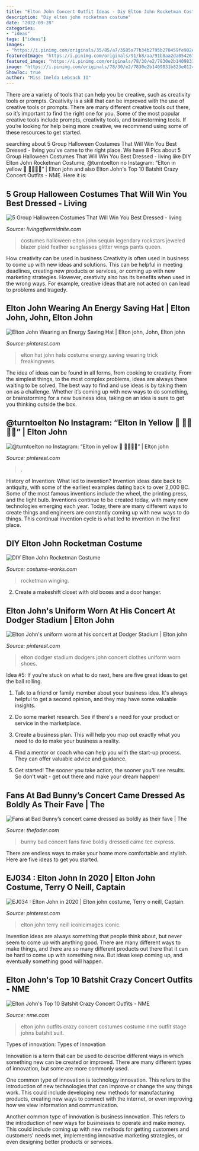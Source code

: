 ```yaml
---
title: "Elton John Concert Outfit Ideas - Diy Elton John Rocketman Costume"
description: "Diy elton john rocketman costume"
date: "2022-09-28"
categories:
- "ideas"
tags: ["ideas"]
images:
- "https://i.pinimg.com/originals/35/85/a7/3585a77b34b2795b278459fe902ec715.jpg"
featuredImage: "https://i.pinimg.com/originals/91/b8/aa/91b8aa2da0542678fe89968694f91c64.png"
featured_image: "https://i.pinimg.com/originals/78/30/e2/7830e2b1409831b823e012485095451a.jpg"
image: "https://i.pinimg.com/originals/78/30/e2/7830e2b1409831b823e012485095451a.jpg"
ShowToc: true
author: "Miss Imelda Lebsack II"
---
```



There are a variety of tools that can help you be creative, such as creativity tools or prompts.
Creativity is a skill that can be improved with the use of creative tools or prompts. There are many different creative tools out there, so it’s important to find the right one for you. Some of the most popular creative tools include prompts, creativity tools, and brainstorming tools. If you’re looking for help being more creative, we recommend using some of these resources to get started.

	

		
searching about 5 Group Halloween Costumes That Will Win You Best Dressed - living you've came to the right place. We have 8 Pics about 5 Group Halloween Costumes That Will Win You Best Dressed - living like DIY Elton John Rocketman Costume, @turntoelton no Instagram: “Elton in yellow 🌟 💫🌻💛💖” | Elton john and also Elton John&#039;s Top 10 Batshit Crazy Concert Outfits - NME. Here it is:
		
    
## 5 Group Halloween Costumes That Will Win You Best Dressed - Living

<img loading=lazy src="https://live.staticflickr.com/65535/48834954853_9fc3a3d0f3_h.jpg" onerror="this.onerror=null;this.src='https://tse4.mm.bing.net/th?id=OIP.VtrO7B9C1tpyHASNiLxnegHaLG&amp;pid=15.1';" alt="5 Group Halloween Costumes That Will Win You Best Dressed - living">

_Source: livingaftermidnite.com_

>costumes halloween elton john sequin legendary rockstars jeweled blazer plaid feather sunglasses glitter wings pants queen. 

	

How creativity can be used in business
Creativity is often used in business to come up with new ideas and solutions. This can be helpful in meeting deadlines, creating new products or services, or coming up with new marketing strategies. However, creativity also has its benefits when used in the wrong ways. For example, creative ideas that are not acted on can lead to problems and tragedy.

    
## Elton John Wearing An Energy Saving Hat | Elton John, John, Elton John

<img loading=lazy src="https://i.pinimg.com/originals/35/85/a7/3585a77b34b2795b278459fe902ec715.jpg" onerror="this.onerror=null;this.src='https://tse2.mm.bing.net/th?id=OIP.WhyRk6d26d94mkCoSMg4VwHaM3&amp;pid=15.1';" alt="Elton John Wearing an Energy Saving Hat | Elton john, John, Elton john">

_Source: pinterest.com_

>elton hat john hats costume energy saving wearing trick freakingnews. 

	

The idea of ideas can be found in all forms, from cooking to creativity. From the simplest things, to the most complex problems, ideas are always there waiting to be solved. The best way to find and use ideas is by taking them on as a challenge. Whether it’s coming up with new ways to do something, or brainstorming for a new business idea, taking on an idea is sure to get you thinking outside the box.

    
## @turntoelton No Instagram: “Elton In Yellow 🌟 💫🌻💛💖” | Elton John

<img loading=lazy src="https://i.pinimg.com/originals/61/52/4c/61524c18af2043d70854aff123088b05.jpg" onerror="this.onerror=null;this.src='https://tse3.mm.bing.net/th?id=OIP.CEzMo0JkiBk7Jr7Z2C0ORQHaHa&amp;pid=15.1';" alt="@turntoelton no Instagram: “Elton in yellow 🌟 💫🌻💛💖” | Elton john">

_Source: pinterest.com_

>. 

	

History of Invention: What led to invention?
Invention ideas date back to antiquity, with some of the earliest examples dating back to over 2,000 BC. Some of the most famous inventions include the wheel, the printing press, and the light bulb. Inventions continue to be created today, with many new technologies emerging each year. Today, there are many different ways to create things and engineers are constantly coming up with new ways to do things. This continual invention cycle is what led to invention in the first place.

    
## DIY Elton John Rocketman Costume

<img loading=lazy src="https://photos.costume-works.com/full/rocketman1.jpg" onerror="this.onerror=null;this.src='https://tse4.mm.bing.net/th?id=OIP.9yhYl_wwzylGZdGdbRs4BQHaIo&amp;pid=15.1';" alt="DIY Elton John Rocketman Costume">

_Source: costume-works.com_

>rocketman winging. 

	

2. Create a makeshift closet with old boxes and a door hanger.

    
## Elton John&#039;s Uniform Worn At His Concert At Dodger Stadium | Elton John

<img loading=lazy src="https://i.pinimg.com/originals/78/30/e2/7830e2b1409831b823e012485095451a.jpg" onerror="this.onerror=null;this.src='https://tse1.mm.bing.net/th?id=OIP.cmNA5x_KZVIliBRNbeGVOwHaEx&amp;pid=15.1';" alt="Elton John&#039;s uniform worn at his concert at Dodger Stadium | Elton john">

_Source: pinterest.com_

>elton dodger stadium dodgers john concert clothes uniform worn shoes. 

	

Idea #5:
If you're stuck on what to do next, here are five great ideas to get the ball rolling.
1. Talk to a friend or family member about your business idea. It's always helpful to get a second opinion, and they may have some valuable insights.

2. Do some market research. See if there's a need for your product or service in the marketplace.

3. Create a business plan. This will help you map out exactly what you need to do to make your business a reality.

4. Find a mentor or coach who can help you with the start-up process. They can offer valuable advice and guidance.

5. Get started! The sooner you take action, the sooner you'll see results. So don't wait - get out there and make your dream happen!

    
## Fans At Bad Bunny’s Concert Came Dressed As Boldly As Their Fave | The

<img loading=lazy src="https://thefader-res.cloudinary.com/private_images/w_760,c_limit,f_auto,q_auto:best/BadBunnyFans_MaryKang_039_reigo5/l-r-tank-and-pants-express-tee-express-shorts-sean-john-tee-and-overalls-garage.jpg" onerror="this.onerror=null;this.src='https://tse3.mm.bing.net/th?id=OIP.yrdcRqycjEt85EcR_FjpIgHaLH&amp;pid=15.1';" alt="Fans at Bad Bunny’s concert came dressed as boldly as their fave | The">

_Source: thefader.com_

>bunny bad concert fans fave boldly dressed came tee express. 

	

There are endless ways to make your home more comfortable and stylish. Here are five ideas to get you started.

    
## EJ034 : Elton John In 2020 | Elton John Costume, Terry O Neill, Captain

<img loading=lazy src="https://i.pinimg.com/originals/91/b8/aa/91b8aa2da0542678fe89968694f91c64.png" onerror="this.onerror=null;this.src='https://tse4.mm.bing.net/th?id=OIP.gfNXdKLddnqoXptz68L1OQHaHa&amp;pid=15.1';" alt="EJ034 : Elton John in 2020 | Elton john costume, Terry o neill, Captain">

_Source: pinterest.com_

>elton john terry neill iconicimages iconic. 

	

Invention ideas are always something that people think about, but never seem to come up with anything good. There are many different ways to make things, and there are so many different products out there that it can be hard to come up with something new. But ideas keep coming up, and eventually something good will happen.

    
## Elton John&#039;s Top 10 Batshit Crazy Concert Outfits - NME

<img loading=lazy src="http://ksassets.timeincuk.net/wp/uploads/sites/55/2013/02/2013EltonJohnPA-4501742310113-2.jpg" onerror="this.onerror=null;this.src='https://tse1.mm.bing.net/th?id=OIP.TTRYnE1Bmf03qCPTHLfCJQAAAA&amp;pid=15.1';" alt="Elton John&#039;s Top 10 Batshit Crazy Concert Outfits - NME">

_Source: nme.com_

>elton john outfits crazy concert costumes costume nme outfit stage johns batshit suit. 

	

Types of innovation:
Types of Innovation

Innovation is a term that can be used to describe different ways in which something new can be created or improved. There are many different types of innovation, but some are more commonly used.

One common type of innovation is technology innovation. This refers to the introduction of new technologies that can improve or change the way things work. This could include developing new methods for manufacturing products, creating new ways to connect with the internet, or even improving how we view information and communication.

Another common type of innovation is business innovation. This refers to the introduction of new ways for businesses to operate and make money. This could include coming up with new methods for getting customers and customers' needs met, implementing innovative marketing strategies, or even designing better products or services.

